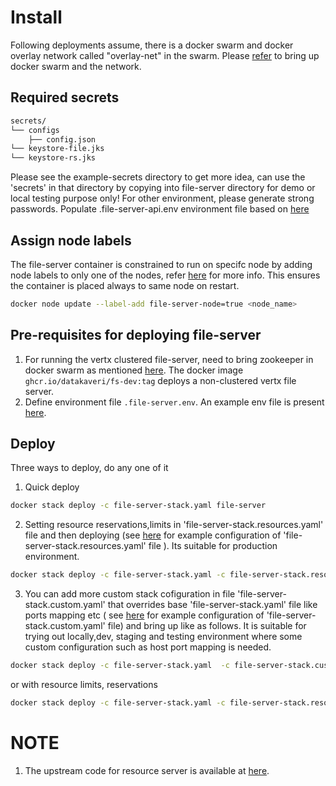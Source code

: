 # Install
 Following deployments assume, there is a docker swarm and  docker overlay network called "overlay-net"  in the swarm. Please [refer](../../../docs/swarm-setup.md) to bring up docker swarm and the network.
## Required secrets
```sh
secrets/
└── configs
    ├── config.json
└── keystore-file.jks
└── keystore-rs.jks
```
Please see the example-secrets directory to get more idea, can use the 'secrets' in that directory by copying into file-server  directory  for demo or local testing purpose only! For other environment, please generate strong passwords. Populate .file-server-api.env environment file based on [here](example-secrets/example-env)

## Assign node labels
 The file-server container is constrained to run on specifc node by adding node labels to only one of the nodes, refer [here](https://docs.docker.com/engine/swarm/services/#placement-constraints) for more info. This ensures the container is placed always to same node on restart.
```sh
docker node update --label-add file-server-node=true <node_name>
```

## Pre-requisites for deploying file-server
1. For running the vertx clustered file-server, need to bring zookeeper in docker swarm as mentioned [here](../zookeeper/README.md).
The  docker image ```ghcr.io/datakaveri/fs-dev:tag``` deploys a non-clustered vertx file server.
2. Define environment file ```.file-server.env```. An example env file is present [here](example-env).

## Deploy

Three ways to deploy, do any one of it
1. Quick deploy  
```sh
docker stack deploy -c file-server-stack.yaml file-server 
```
2. Setting resource reservations,limits in 'file-server-stack.resources.yaml' file and then deploying (see [here](example-file-server-stack.resources.yaml) for example configuration of 'file-server-stack.resources.yaml' file ). Its suitable for production environment.

```sh
docker stack deploy -c file-server-stack.yaml -c file-server-stack.resources.yaml file-server
```
3. You can add more custom stack cofiguration in file 'file-server-stack.custom.yaml' that overrides base 'file-server-stack.yaml' file like ports mapping etc ( see [here](example-file-server-stack.custom.yaml) for example configuration of 'file-server-stack.custom.yaml' file)  and bring up like as follows. It is suitable for trying out locally,dev, staging and testing environment where some custom configuration such as host port mapping is needed.
```sh
docker stack deploy -c file-server-stack.yaml  -c file-server-stack.custom.yaml file-server
```
or 
with resource limits, reservations
```sh
docker stack deploy -c file-server-stack.yaml -c file-server-stack.resources.yaml -c file-server-stack.custom.yaml file-server
```

# NOTE
1. The upstream code for resource server is available at [here](https://github.com/datakaveri/iudx-file-server).
